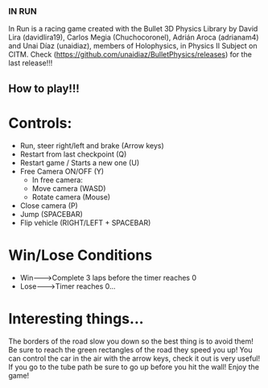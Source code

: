 ### IN RUN

In Run is a racing game created with the Bullet 3D Physics Library by David Lira (davidlira19), Carlos Megia (Chuchocoronel), Adrián Aroca (adrianam4) and Unai Díaz (unaidiaz), members of Holophysics, in Physics II Subject on CITM.
Check (https://github.com/unaidiaz/BulletPhysics/releases) for the last release!!!

## How to play!!!

# Controls:
- Run, steer right/left and brake (Arrow keys)
- Restart from last checkpoint (Q)
- Restart game / Starts a new one (U)
- Free Camera ON/OFF (Y)
  - In free camera:
  - Move camera (WASD)
  - Rotate camera (Mouse)
- Close camera (P)
- Jump (SPACEBAR)
- Flip vehicle (RIGHT/LEFT + SPACEBAR)

# Win/Lose Conditions
- Win--->Complete 3 laps before the timer reaches 0
- Lose--->Timer reaches 0...

# Interesting things...
The borders of the road slow you down so the best thing is to avoid them!
Be sure to reach the green rectangles of the road they speed you up!
You can control the car in the air with the arrow keys, check it out is very useful!
If you go to the tube path be sure to go up before you hit the wall!
Enjoy the game!

